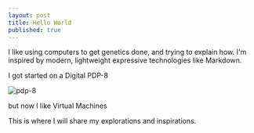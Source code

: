 ```yaml
---
layout: post
title: Hello World
published: true
---
```



I like using computers to get genetics done, and trying to explain how. 
I'm inspired by modern, lightweight expressive technologies like Markdown.

I got started on a Digital PDP-8 

![pdp-8](/http://simh.trailing-edge.com/photos/pdp8.jpg)

but now I like Virtual Machines

This is where I will share my explorations and inspirations.

